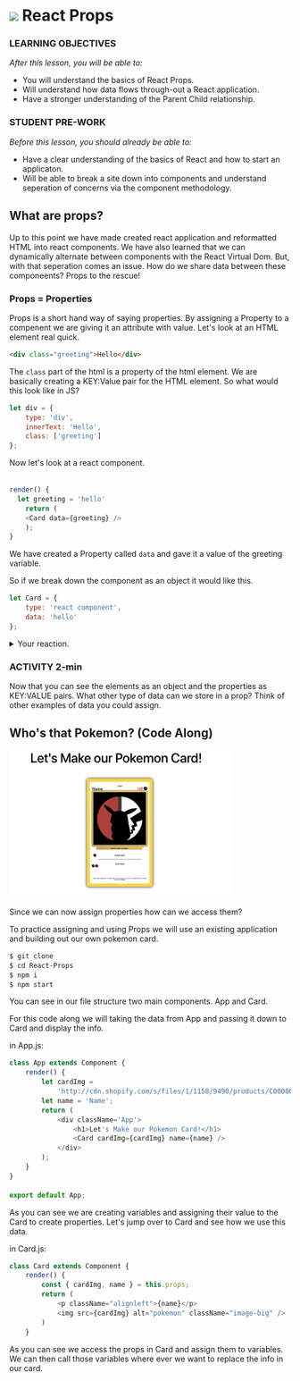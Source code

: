 # <img src="https://cloud.githubusercontent.com/assets/7833470/10899314/63829980-8188-11e5-8cdd-4ded5bcb6e36.png" height="60"> **React** Props

### LEARNING OBJECTIVES

_After this lesson, you will be able to:_

- You will understand the basics of React Props.
- Will understand how data flows through-out a React application.
- Have a stronger understanding of the Parent Child relationship.

### STUDENT PRE-WORK

_Before this lesson, you should already be able to:_

- Have a clear understanding of the basics of React and how to start an applicaton.
- Will be able to break a site down into components and understand seperation of concerns via the component methodology.

## What are props?

Up to this point we have made created react application and reformatted HTML into react components. We have also learned that we can dynamically alternate between components with the React Virtual Dom. But, with that seperation comes an issue. How do we share data between these componeents? Props to the rescue!

### Props = Properties

Props is a short hand way of saying properties. By assigning a Property to a compenent we are giving it an attribute with value. Let's look at an HTML element real quick.

```html
<div class="greeting">Hello</div>
```

The `class` part of the html is a property of the html element. We are basically creating a KEY:Value pair for the HTML element. So what would this look like in JS?

```js
let div = {
	type: 'div',
	innerText: 'Hello',
	class: ['greeting']
};
```

Now let's look at a react component.

```js

render() {
  let greeting = 'hello'
	return (
	<Card data={greeting} />
	);
}
```

We have created a Property called `data` and gave it a value of the greeting variable.

So if we break down the component as an object it would like this.

```js
let Card = {
	type: 'react component',
	data: 'hello'
};
```

<details>
  <summary>Your reaction.</summary>
  <img src="https://media.giphy.com/media/AVBo5eqFXd3SU/giphy.gif"/>
</details>

### ACTIVITY 2-min

Now that you can see the elements as an object and the properties as KEY:VALUE pairs. What other type of data can we store in a prop? Think of other examples of data you could assign.

## Who's that Pokemon? (Code Along)

<img src='assets/pokemon.png' width="400px">

Since we can now assign properties how can we access them?

To practice assigning and using Props we will use an existing application and building out our own pokemon card.

```bash
$ git clone
$ cd React-Props
$ npm i
$ npm start
```

You can see in our file structure two main components. App and Card.

For this code along we will taking the data from App and passing it down to Card and display the info.

in App.js:

```js
class App extends Component {
	render() {
		let cardImg =
			'http://cdn.shopify.com/s/files/1/1158/9490/products/C000001967-PAR-ZOOM_901de3fa-7c7f-488d-a993-4e17b40d2274_800x.jpg?v=1524058404';
		let name = 'Name';
		return (
			<div className='App'>
				<h1>Let's Make our Pokemon Card!</h1>
				<Card cardImg={cardImg} name={name} />
			</div>
		);
	}
}

export default App;
```

As you can see we are creating variables and assigning their value to the Card to create properties. Let's jump over to Card and see how we use this data.

in Card.js:

```js
class Card extends Component {
	render() {
		const { cardImg, name } = this.props;
		return (
			<p className="alignleft">{name}</p>
			<img src={cardImg} alt="pokemon" className="image-big" />
		)
	}
```

As you can see we access the props in Card and assign them to variables. We can then call those variables where ever we want to replace the info in our card.

